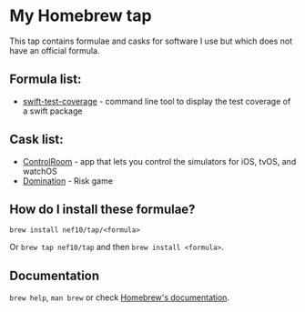 # My Homebrew tap

This tap contains formulae and casks for software I use but which does not have an official formula.

## Formula list:

* [swift-test-coverage](https://github.com/Nef10/swift-test-coverage) - command line tool to display the test coverage of a swift package

## Cask list:

* [ControlRoom](https://github.com/twostraws/ControlRoom) - app that lets you control the simulators for iOS, tvOS, and watchOS
* [Domination](http://domination.sourceforge.net) - Risk game

## How do I install these formulae?
`brew install nef10/tap/<formula>`

Or `brew tap nef10/tap` and then `brew install <formula>`.

## Documentation
`brew help`, `man brew` or check [Homebrew's documentation](https://docs.brew.sh).
